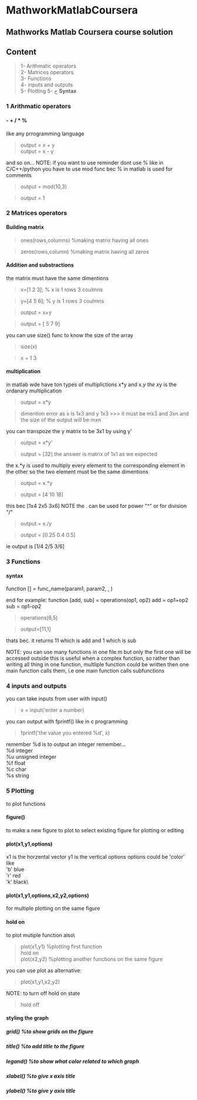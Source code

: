 # **MathworkMatlabCoursera**
## Mathworks Matlab Coursera course solution
## **Content**
>1- Arithmatic operators\
>2- Matrices operators\
>3- Functions\
>4- inputs and outputs\
>5- Plotting
>5- ح
**Syntax**
### 1 Arithmatic operators
#### - + / * %
like any prrogramming language
>output = x + y   
>output = x - y

and so on...
NOTE: if you want to use reminder dont use % like in C/C++/python 
you have to use mod func
bec % in matlab is used for comments
>output = mod(10,3)

>output = 1 

### 2 Matrices operators
#### Building matrix
>ones(rows,columns) %making matrix having all ones

>zeros(rows,column) %making matrix having all zeros
#### Addition and substractions
the matrix must have the same dimentions
>x=[1 2 3]; % x is 1 rows 3 coulmns

>y=[4 5 6]; % y is 1 rows 3 coulmns

>output = x+y

>output = [ 5 7 9]

you can use size() func to know the size of the array
>size(x)

>x =  1 3

#### multiplication
in matlab wde have ton types of multiplictions
x*y and x.*y
the x*y is the ordanary multiplication
>output = x*y

>dimention error as x is 1x3 and y 1x3 >>> it must be mx3 and 3xn and the size of the output will be mxn

you can transpoze the y matrix to be 3x1 by using y'
>output = x*y'

>output = [32] the answer is matrix of 1x1 as we expected

the x.*y is used to multiply every element to the corresponding  element in the other
so the two element must be the same dimentions
>output = x.*y

>output =  [4 10 18]

this bec [1x4 2x5 3x6]
NOTE the . can be used for power "^" or for division "/"
>output = x./y

>output = [0.25 0.4 0.5]

ie output is [1/4 2/5 3/6]
### 3 Functions
#### syntax
function [] = func_name(param1, param2, , )

end
for example:
function [add, sub] = operations(op1, op2)
add = op1+op2
sub = op1-op2
>operations(6,5)

>output=[11,1]

thats bec. it returns 11 which is add and 1 which is sub

NOTE: you can use many functions in one file.m
but only the first one will be accessed outside
this is useful when a complex function, so rather
than writing all thing in one function, multliple 
function could be written then one main function 
calls them, i.e one main function calls subfunctions

### 4 inputs and outputs
you can take inputs from user with input()
>x = input('enter a number)

you can output with fprintf() like in c programming
>fprintf('the value you entered %d', x)

remember %d is to output an integer
remember... \
%d integer \
%u unsigned integer \
%f float \
%c char \
%s string
### 5 Plotting
to plot functions
#### figure()
to make a new figure to plot 
to select existing figure for plotting or editing
#### plot(x1,y1,options)
x1 is the horzental vector
y1 is the vertical options
options could be 'color' like\
'b' blue\
'r' red\
'k' black\
#### plot(x1,y1,options,x2,y2,options)
for multiple plotting on the same figure

#### hold on
to plot mutiple function also\
>plot(x1,y1) %plotting first function\
>hold on\
>plot(x2,y2) %plotting another functions on the same figure

you can use plot as alternative:
>plot(x1,y1,x2,y2)

NOTE: to turn off hold on state
>hold off

#### styling the graph
##### grid() %to show grids on the figure
##### title() %to add title to the figure
##### legand() %to show what color related to which graph
##### xlabel() %to give x axis title
##### ylabel() %to give y axis title




